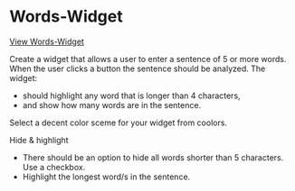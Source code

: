 # Words-Widget

[View Words-Widget](https://owethusotomela.github.io/words-widget/)

Create a widget that allows a user to enter a sentence of 5 or more words. When the user clicks a button the sentence should be analyzed.
The widget:

* should highlight any word that is longer than 4 characters,
* and show how many words are in the sentence.

Select a decent color sceme for your widget from coolors.

Hide & highlight

* There should be an option to hide all words shorter than 5 characters. Use a checkbox.
* Highlight the longest word/s in the sentence.
